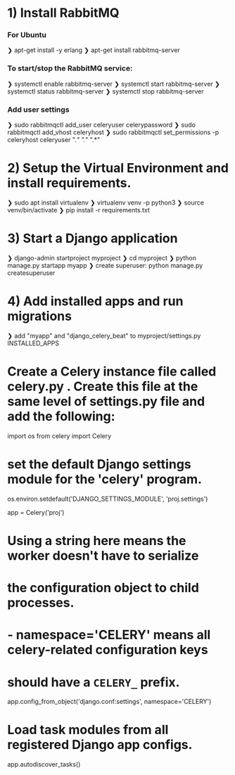 <!-- $ sudo rabbitmq-server -detached -->
# 1) Install RabbitMQ
### For Ubuntu
❯ apt-get install -y erlang
❯ apt-get install rabbitmq-server

### To start/stop the RabbitMQ service:
❯ systemctl enable rabbitmq-server
❯ systemctl start rabbitmq-server
❯ systemctl status rabbitmq-server​
❯ systemctl stop rabbitmq-server

### Add user settings 
❯ sudo rabbitmqctl add_user celeryuser celerypassword
❯ sudo rabbitmqctl add_vhost celeryhost
❯ sudo rabbitmqctl set_permissions -p celeryhost celeryuser ".*" ".*" ".*"

# 2) Setup the Virtual Environment and install requirements. 
❯ sudo apt install virtualenv
❯ virtualenv venv -p python3
❯ source venv/bin/activate
❯ pip install -r requirements.txt

# 3) Start a Django application 
❯ django-admin startproject myproject
❯ cd myproject
❯ python manage.py startapp myapp
❯ create superuser: python manage.py createsuperuser

# 4) Add installed apps and run migrations 
❯ add "myapp" and "django_celery_beat" to myproject/settings.py INSTALLED_APPS


# Create a Celery instance file called celery.py . Create this file at the same level of settings.py file and add the following:

import os
from celery import Celery

# set the default Django settings module for the 'celery' program.
os.environ.setdefault('DJANGO_SETTINGS_MODULE', 'proj.settings')

app = Celery('proj')

# Using a string here means the worker doesn't have to serialize
# the configuration object to child processes.
# - namespace='CELERY' means all celery-related configuration keys
#   should have a `CELERY_` prefix.
app.config_from_object('django.conf:settings', namespace='CELERY')

# Load task modules from all registered Django app configs.
app.autodiscover_tasks()




